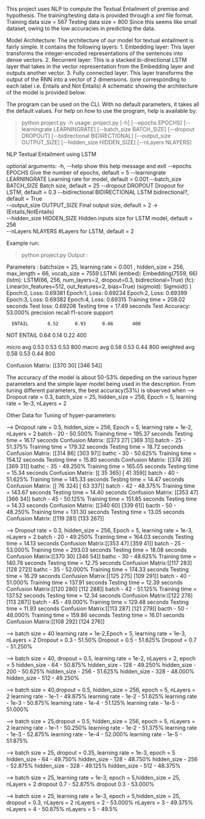 This project uses NLP to compute the Textual Entailment of premise and hypothesis.
The training/testing data is provided through a xml file format.
Training data size = 567
Testing data size = 800
Since this seems like small dataset, owing to the low accuracies in predicting the data.

Model Architecture:
    The architecture of our model for textual entailment is fairly simple. It contains the following layers:
    1. Embedding layer: This layer transforms the integer-encoded representations of the sentences into dense vectors.
    2. Recurrent layer: This is a stacked bi-directional LSTM layer that takes in the vector representation from the Embedding
    layer and outputs another vector.
    3. Fully connected layer: This layer transforms the output of the RNN into a vector of 2 dimensions. (one corresponding
    to each label i.e. Entails and Not Entails)
    A schematic showing the architecture of the model is provided below:

The program can be used on the CLI.
With no default parameters, it takes all the default values.
For help on how to use the program, help is available by:
> python project.py -h
usage: project.py [-h] [--epochs EPOCHS] [--learningrate LEARNINGRATE]
                  [--batch_size BATCH_SIZE] [--dropout DROPOUT]
                  [--bidirectional BIDIRECTIONAL] [--output_size OUTPUT_SIZE]
                  [--hidden_size HIDDEN_SIZE] [--nLayers NLAYERS]

NLP Textual Entailment using LSTM

optional arguments:
  -h, --help            show this help message and exit
  --epochs EPOCHS                   Give the number of epochs, default = 5
  --learningrate LEARNINGRATE       Learning rate for model, default = 0.001
  --batch_size BATCH_SIZE           Batch size, default = 25
  --dropout DROPOUT                 Dropout for LSTM, default = 0.3
  --bidirectional BIDIRECTIONAL     LSTM bidirectional?, default = True  
  --output_size OUTPUT_SIZE         Final output size, default = 2 -> (Entails,NotEntails)       
  --hidden_size HIDDEN_SIZE         Hidden inputs size for LSTM model, default = 256     
  --nLayers NLAYERS                 #Layers for LSTM, default = 2



Example run:
> python project.py
Output :

Parameters : batchsize = 25, learning rate = 0.001 , hidden_size = 256, max_length = 66, vocab_size = 7559
LSTM(
  (embed): Embedding(7559, 66)
  (lstm): LSTM(66, 256, num_layers=2, dropout=0.3, bidirectional=True)
  (fc): Linear(in_features=512, out_features=2, bias=True)
  (sigmoid): Sigmoid()
)
Epoch:0, Loss: 0.69381
Epoch:1, Loss: 0.69234
Epoch:2, Loss: 0.69399
Epoch:3, Loss: 0.69382
Epoch:4, Loss: 0.69315
Training time = 208.02 seconds
Test loss: 0.69208
Testing time = 17.49 seconds
Test Accuracy: 53.000%
              precision    recall  f1-score   support

      ENTAIL       0.52      0.93      0.66       400
  NOT ENTAIL       0.64      0.14      0.22       400

   micro avg       0.53      0.53      0.53       800
   macro avg       0.58      0.53      0.44       800
weighted avg       0.58      0.53      0.44       800

Confusion Matrix:
[[370  30]
 [346  54]]
 
 
 
 The accuracy of the model is about 50-53% depeding on the various hyper parameters and the simple layer model 
being used in the description.
From tuning different parameters, the best accuracy(53%) is observed when
--> Dropout rate = 0.3, batch_size = 25, hidden_size = 256, Epoch = 5, learning rate = 1e-3, nLayers = 2

Other Data for Tuning of hyper-parameters:

--> Dropout rate = 0.5, hidden_size = 256, Epoch = 5, learning rate = 1e-2, nLayers = 2
batch - 20 - 50.500%    Training time = 195.37 seconds  Testing time = 16.17 seconds    Confusion Matrix: [[373  27]  [369  31]]
batch - 25 - 51.375%    Training time = 179.32 seconds  Testing time = 18.72 seconds    Confusion Matrix: [[314  86]  [303  97]]
bathc - 30 - 50.625%    Training time = 154.12 seconds  Testing time = 15.80 seconds    Confusion Matrix: [[374  26]  [369  31]]
bathc - 35 - 49.250%    Training time = 165.05 seconds  Testing time = 15.34 seconds    Confusion Matrix: [[ 35 365]  [ 41 359]]
batch - 40 - 51.625%    Training time = 145.33 seconds  Testing time = 14.47 seconds    Confusion Matrix: [[ 76 324]  [ 63 337]]
batch - 42 - 48.375%    Training time = 143.67 seconds  Testing time = 14.40 seconds    Confusion Matrix: [[353  47]  [366  34]]
batch - 45 - 50.125%    Training time = 151.85 seconds  Testing time = 14.33 seconds    Confusion Matrix: [[340  60]  [339  61]]
bacth - 50 - 48.250%    Training time = 131.30 seconds  Testing time = 13.05 seconds    Confusion Matrix: [[119 281]  [133 267]]

--> Dropout rate = 0.3, hidden_size = 256, Epoch = 5, learning rate = 1e-3, nLayers = 2
batch - 20 - 49.250%  Training time = 164.03 seconds  Testing time = 14.13 seconds  Confusion Matrix:[[353  47] [359  41]]
batch - 25 - 53.000%  Training time = 293.03 seconds  Testing time = 18.08 seconds  Confusion Matrix:[[370  30] [346  54]]
bathc - 30 - 48.625%  Training time = 140.78 seconds  Testing time = 12.75 seconds  Confusion Matrix:[[117 283] [128 272]]
bathc - 35 - 52.000%  Training time = 174.33 seconds  Testing time = 16.29 seconds  Confusion Matrix:[[125 275] [109 291]]
batch - 40 - 51.000%  Training time = 137.91 seconds  Testing time = 12.39 seconds  Confusion Matrix:[[120 280] [112 288]]
batch - 42 - 51.125%  Training time = 137.52 seconds  Testing time = 12.34 seconds  Confusion Matrix:[[122 278] [113 287]]
batch - 45 - 49.000%  Training time = 129.48 seconds  Testing time = 11.93 seconds  Confusion Matrix:[[113 287] [121 279]]
bacth - 50 - 48.000%  Training time = 159.86 seconds  Testing time = 16.01 seconds  Confusion Matrix:[[108 292] [124 276]]


--> batch size = 40 learning rate = 1e-2,Epoch = 5, learning rate = 1e-3, nLayers = 2
Dropout = 0.3  -  51.50%
Dropout = 0.5  -  51.625%
Dropout = 0.7  -  51.250%

--> batch size = 40, dropout = 0.5, learning rate = 1e-2, nLayers = 2, epoch = 5
hidden_size - 64   -  50.875%
hidden_size - 128  -  49.250%
hidden_size - 200  -  50.625%
hidden_size - 256  -  51.625%
hidden_size - 328  -  48.000%
hidden_size - 512  -  49.250%


--> batch size = 40,dropout = 0.5, hidden_size = 256, epoch = 5, nLayers = 2
learning rate - 1e-1  -  49.875%
learning rate - 1e-2  -  51.625%
learning rate - 1e-3  -  50.875%
learning rate - 1e-4  -  51.125%
learning rate - 1e-5  -  51.000%

--> batch size = 25,dropout = 0.5, hidden_size = 256, epoch = 5, nLayers = 2
learning rate - 1e-1  -  50.250%
learning rate - 1e-2  -  51.375%
learning rate - 1e-3  -  52.875%
learning rate - 1e-4  -  52.000%
learning rate - 1e-5  -  51.875%

--> batch size = 25, dropout = 0.35, learning rate = 1e-3, epoch = 5
hidden_size - 64   -  49.750%
hidden_size - 128  -  48.750%
hidden_size - 256  -  52.875%
hidden_size - 328  -  49.125%
hidden_size - 512  -  48.375%

--> batch size = 25, learning rate = 1e-3, epoch = 5,hidden_size = 25, nLayers = 2
dropout 0.7 - 52.875%
dropout 0.3 - 53.000% 

--> batch size = 25, learning rate = 1e-3, epoch = 5,hidden_size = 25, dropout = 0.3, nLayers = 2
nLayers = 2 - 53.000%
nLayers = 3 - 49.375%
nLayers = 4 - 50.875%
nLayers = 5 - 49.5%
